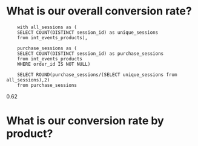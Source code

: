 # What is our overall conversion rate?
        with all_sessions as (
        SELECT COUNT(DISTINCT session_id) as unique_sessions
        from int_events_products),

        purchase_sessions as (
        SELECT COUNT(DISTINCT session_id) as purchase_sessions
        from int_events_products
        WHERE order_id IS NOT NULL)

        SELECT ROUND(purchase_sessions/(SELECT unique_sessions from all_sessions),2)
        from purchase_sessions

0.62

# What is our conversion rate by product?
